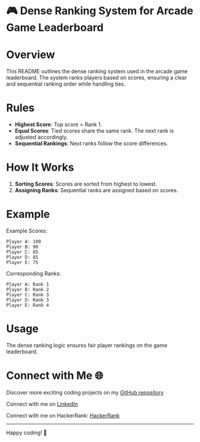 

# 🎮 Dense Ranking System for Arcade Game Leaderboard

# Overview

This README outlines the dense ranking system used in the arcade game leaderboard. The system ranks players based on scores, ensuring a clear and sequential ranking order while handling ties.

# Rules

- **Highest Score**: Top score = Rank 1.
- **Equal Scores**: Tied scores share the same rank. The next rank is adjusted accordingly.
- **Sequential Rankings**: Next ranks follow the score differences.

# How It Works

1. **Sorting Scores**: Scores are sorted from highest to lowest.
2. **Assigning Ranks**: Sequential ranks are assigned based on scores.

# Example

Example Scores:
```
Player A: 100
Player B: 90
Player C: 85
Player D: 85
Player E: 75
```

Corresponding Ranks:
```
Player A: Rank 1
Player B: Rank 2
Player C: Rank 3
Player D: Rank 3
Player E: Rank 4
```

# Usage

The dense ranking logic ensures fair player rankings on the game leaderboard.
# Connect with Me 🌐 

Discover more exciting coding projects on my [GitHub repository](https://github.com/Maham-j)

Connect with me on [LinkedIn](https://www.linkedin.com/in/maham-jamil-268584267)

Connect with me on HackerRank: [HackerRank ](https://www.hackerrank.com/maham_jamil)

---

Happy coding! 🚀
